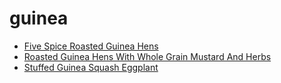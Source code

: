 # guinea

 * [Five Spice Roasted Guinea Hens](../index/f/five-spice-roasted-guinea-hens-13172.json)
 * [Roasted Guinea Hens With Whole Grain Mustard And Herbs](../index/r/roasted-guinea-hens-with-whole-grain-mustard-and-herbs-103977.json)
 * [Stuffed Guinea Squash Eggplant](../index/s/stuffed-guinea-squash-eggplant.json)
